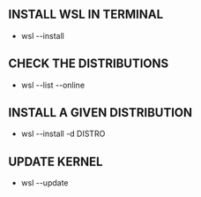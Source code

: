 ## INSTALL WSL IN TERMINAL
- wsl --install

## CHECK THE DISTRIBUTIONS
- wsl --list --online

## INSTALL A GIVEN DISTRIBUTION
- wsl --install -d DISTRO

## UPDATE KERNEL
- wsl --update

